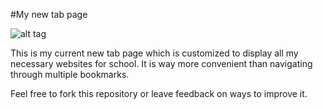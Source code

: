 #My new tab page

![alt tag](https://github.com/dillionverma/Start-Page/blob/master/screenshot.png_)

This is my current new tab page which is customized to display all my necessary websites for school. It is way more convenient than navigating through multiple bookmarks.


Feel free to fork this repository or leave feedback on ways to improve it.

